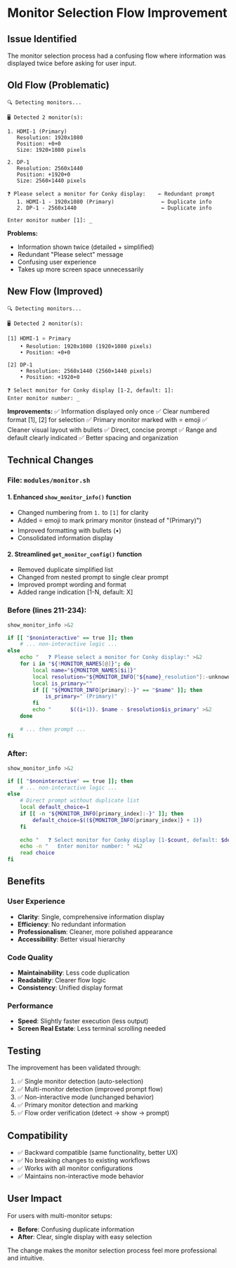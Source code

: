 # Monitor Selection Flow Improvement

## Issue Identified
The monitor selection process had a confusing flow where information was displayed twice before asking for user input.

## Old Flow (Problematic)

```
🔍 Detecting monitors...

🖥️ Detected 2 monitor(s):

1. HDMI-1 (Primary)
   Resolution: 1920x1080
   Position: +0+0
   Size: 1920×1080 pixels

2. DP-1
   Resolution: 2560x1440
   Position: +1920+0
   Size: 2560×1440 pixels

❓ Please select a monitor for Conky display:    ← Redundant prompt
   1. HDMI-1 - 1920x1080 (Primary)               ← Duplicate info
   2. DP-1 - 2560x1440                           ← Duplicate info

Enter monitor number [1]: _
```

**Problems:**
- Information shown twice (detailed + simplified)
- Redundant "Please select" message
- Confusing user experience
- Takes up more screen space unnecessarily

## New Flow (Improved)

```
🔍 Detecting monitors...

🖥️ Detected 2 monitor(s):

[1] HDMI-1 ⭐ Primary
    • Resolution: 1920x1080 (1920×1080 pixels)
    • Position: +0+0

[2] DP-1
    • Resolution: 2560x1440 (2560×1440 pixels)
    • Position: +1920+0

❓ Select monitor for Conky display [1-2, default: 1]:
Enter monitor number: _
```

**Improvements:**
✅ Information displayed only once
✅ Clear numbered format [1], [2] for selection
✅ Primary monitor marked with ⭐ emoji
✅ Cleaner visual layout with bullets
✅ Direct, concise prompt
✅ Range and default clearly indicated
✅ Better spacing and organization

## Technical Changes

### File: `modules/monitor.sh`

#### 1. Enhanced `show_monitor_info()` function
- Changed numbering from `1.` to `[1]` for clarity
- Added ⭐ emoji to mark primary monitor (instead of "(Primary)")
- Improved formatting with bullets (•)
- Consolidated information display

#### 2. Streamlined `get_monitor_config()` function
- Removed duplicate simplified list
- Changed from nested prompt to single clear prompt
- Improved prompt wording and format
- Added range indication [1-N, default: X]

### Before (lines 211-234):
```bash
show_monitor_info >&2

if [[ "$noninteractive" == true ]]; then
    # ... non-interactive logic ...
else
    echo "   ❓ Please select a monitor for Conky display:" >&2
    for i in "${!MONITOR_NAMES[@]}"; do
        local name="${MONITOR_NAMES[$i]}"
        local resolution="${MONITOR_INFO["${name}_resolution"]:-unknown}"
        local is_primary=""
        if [[ "${MONITOR_INFO[primary]:-}" == "$name" ]]; then
            is_primary=" (Primary)"
        fi
        echo "      $((i+1)). $name - $resolution$is_primary" >&2
    done
    
    # ... then prompt ...
fi
```

### After:
```bash
show_monitor_info >&2

if [[ "$noninteractive" == true ]]; then
    # ... non-interactive logic ...
else
    # Direct prompt without duplicate list
    local default_choice=1
    if [[ -n "${MONITOR_INFO[primary_index]:-}" ]]; then
        default_choice=$((${MONITOR_INFO[primary_index]} + 1))
    fi
    
    echo "   ❓ Select monitor for Conky display [1-$count, default: $default_choice]:" >&2
    echo -n "   Enter monitor number: " >&2
    read choice
fi
```

## Benefits

### User Experience
- **Clarity**: Single, comprehensive information display
- **Efficiency**: No redundant information
- **Professionalism**: Cleaner, more polished appearance
- **Accessibility**: Better visual hierarchy

### Code Quality
- **Maintainability**: Less code duplication
- **Readability**: Clearer flow logic
- **Consistency**: Unified display format

### Performance
- **Speed**: Slightly faster execution (less output)
- **Screen Real Estate**: Less terminal scrolling needed

## Testing

The improvement has been validated through:
1. ✅ Single monitor detection (auto-selection)
2. ✅ Multi-monitor detection (improved prompt flow)
3. ✅ Non-interactive mode (unchanged behavior)
4. ✅ Primary monitor detection and marking
5. ✅ Flow order verification (detect → show → prompt)

## Compatibility

- ✅ Backward compatible (same functionality, better UX)
- ✅ No breaking changes to existing workflows
- ✅ Works with all monitor configurations
- ✅ Maintains non-interactive mode behavior

## User Impact

For users with multi-monitor setups:
- **Before**: Confusing duplicate information
- **After**: Clear, single display with easy selection

The change makes the monitor selection process feel more professional and intuitive.
